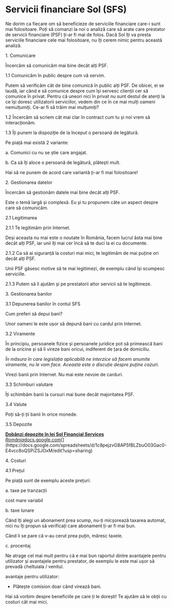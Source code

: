 # Servicii financiare Sol (SFS)

Ne dorim ca fiecare om să beneficieze de serviciile financiare care-i sunt mai folositoare. Poți să comanzi la noi o analiză care să arate care prestator de servicii financiare (PSF) ți-ar fi mai de folos. Dacă Sol îți va presta serviciile financiare cele mai folositoare, nu îți cerem nimic pentru această analiză.

1\. Comunicare

Încercăm să comunicăm mai bine decât alți PSF.

1.1 Comunicăm în public despre cum vă servim.

Putem să verificăm cât de bine comunică în public alți PSF. De obicei, ei se laudă, iar când e să comunice despre cum își servesc clienții cer să comunice în privat. Pentru că uneori nici în privat nu sunt destul de atenți la ce își doresc utilizatorii serviciilor, vedem din ce în ce mai mulți oameni nemulțumiți. Ce-ar fi să trăim mai mulțumiți?

1.2 Încercăm să scriem cât mai clar în contract cum tu și noi vrem să interacționăm.

1.3 Îți punem la dispoziție de la început o persoană de legătură.

Pe piață mai există 2 variante:

a. Comunici cu nu se știe care angajat.

b. Ca să îți aloce o persoană de legătură, plătești mult.

Hai să ne punem de acord care variantă ți-ar fi mai folositoare!

2\. Gestionarea datelor

Încercăm să gestionăm datele mai bine decât alți PSF.

Este o temă largă și complexă. Eu și tu propunem câte un aspect despre care să comunicăm.

2.1 Legitimarea

2.1.1 Te legitimăm prin Internet.

Deși aceasta nu mai este o noutate în România, facem lucrul ăsta mai bine decât alți PSF, iar unii îți mai cer încă să te duci la ei cu documente.

2.1.2 Ca să ai siguranță la costuri mai mici, te legitimăm de mai puține ori decât alți PSF.

Unii PSF găsesc motive să te mai legitimezi, de exemplu când își scumpesc serviciile.

2.1.3 Putem să îi ajutăm și pe prestatorii altor servicii să te legitimeze.

3\. Gestionarea banilor

3.1 Depunerea banilor în contul SFS

Cum preferi să depui bani?

Unor oameni le este ușor să depună bani cu cardul prin Internet.

3.2 Viramente

În principiu, persoanele fizice și persoanele juridice pot să primească bani de la oricine și să îi vireze bani oricui, indiferent de țara de domiciliu.

*În măsura în care legislația aplicabilă ne interzice să facem anumite viramente, nu le vom face. Aceasta este o discuție despre puține cazuri.*

Virezi banii prin Internet. Nu mai este nevoie de carduri.

3.3 Schimburi valutare

Îți schimbăm banii la cursuri mai bune decât majoritatea PSF.

3.4 Valute

Poți să-ți ții banii în orice monede.

3.5 Depozite

[**Dobânzi depozite în lei Sol Financial Services**  
*România*docs.google.com](https://docs.google.com/spreadsheets/d/1c8pejzvG8AP5fBLZbuO03Gac0-E4vcc8oQSPiZSJOxM/edit?usp=sharing "https://docs.google.com/spreadsheets/d/1c8pejzvG8AP5fBLZbuO03Gac0-E4vcc8oQSPiZSJOxM/edit?usp=sharing")[](https://docs.google.com/spreadsheets/d/1c8pejzvG8AP5fBLZbuO03Gac0-E4vcc8oQSPiZSJOxM/edit?usp=sharing)

4\. Costuri

4.1 Prețul

Pe piață sunt de exemplu aceste prețuri:

a. taxe pe tranzacții

cost mare variabil

b. taxe lunare

Când îți alegi un abonament prea scump, nu-ți micșorează taxarea automat, nici nu îți propun să verificați care abonament ți-ar fi mai bun.

Când li se pare că v-au cerut prea puțin, măresc taxele.

c. procentaj

Ne atrage cel mai mult pentru că e mai bun raportul dintre avantajele pentru utilizator și avantajele pentru prestator, de exemplu le este mai ușor să prevadă cheltuiala / venitul.

avantaje pentru utilizator:

*   Plătește comision doar când virează bani.

Hai să vorbim despre beneficiile pe care ți le dorești! Te ajutăm să le obții cu costuri cât mai mici.